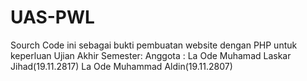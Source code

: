 # UAS-PWL

Sourch Code ini sebagai bukti pembuatan website dengan PHP untuk keperluan Ujian Akhir Semester:
Anggota :
La Ode Muhamad Laskar Jihad(19.11.2817)
La Ode Muhammad Aldin(19.11.2807)
